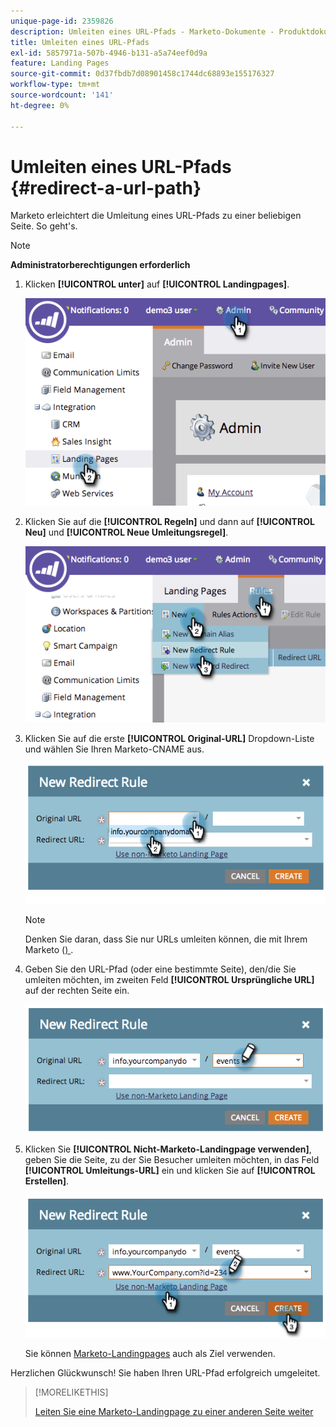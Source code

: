 ```yaml
---
unique-page-id: 2359826
description: Umleiten eines URL-Pfads - Marketo-Dokumente - Produktdokumentation
title: Umleiten eines URL-Pfads
exl-id: 5857971a-507b-4946-b131-a5a74eef0d9a
feature: Landing Pages
source-git-commit: 0d37fbdb7d08901458c1744dc68893e155176327
workflow-type: tm+mt
source-wordcount: '141'
ht-degree: 0%

---
```


# Umleiten eines URL-Pfads {#redirect-a-url-path}

Marketo erleichtert die Umleitung eines URL-Pfads zu einer beliebigen Seite. So geht&#39;s.

>[!NOTE]
>
>**Administratorberechtigungen erforderlich**

1. Klicken **[!UICONTROL unter]** auf **[!UICONTROL Landingpages]**.

   ![](assets/image2014-9-18-13-3a43-3a29.png)

1. Klicken Sie auf die **[!UICONTROL Regeln]** und dann auf **[!UICONTROL Neu]** und **[!UICONTROL Neue Umleitungsregel]**.

   ![](assets/image2014-9-18-13-3a43-3a40.png)

1. Klicken Sie auf die erste **[!UICONTROL Original-URL]** Dropdown-Liste und wählen Sie Ihren Marketo-CNAME aus.

   ![](assets/image2014-9-18-13-3a43-3a49.png)

   >[!NOTE]
   >
   >Denken Sie daran, dass Sie nur URLs umleiten können, die mit Ihrem Marketo ([) ](/help/marketo/product-docs/demand-generation/landing-pages/landing-page-actions/customize-your-landing-page-urls-with-a-cname.md).

1. Geben Sie den URL-Pfad (oder eine bestimmte Seite), den/die Sie umleiten möchten, im zweiten Feld **[!UICONTROL Ursprüngliche URL]** auf der rechten Seite ein.

   ![](assets/image2014-9-18-13-3a43-3a59.png)

1. Klicken Sie **[!UICONTROL Nicht-Marketo-Landingpage verwenden]**, geben Sie die Seite, zu der Sie Besucher umleiten möchten, in das Feld **[!UICONTROL Umleitungs-URL]** ein und klicken Sie auf **[!UICONTROL Erstellen]**.

   ![](assets/image2014-9-18-13-3a44-3a7.png)

   Sie können [Marketo-Landingpages](/help/marketo/product-docs/demand-generation/landing-pages/landing-page-actions/redirect-a-marketo-landing-page-to-another-page.md) auch als Ziel verwenden.

Herzlichen Glückwunsch! Sie haben Ihren URL-Pfad erfolgreich umgeleitet.

>[!MORELIKETHIS]
>
>[Leiten Sie eine Marketo-Landingpage zu einer anderen Seite weiter](/help/marketo/product-docs/demand-generation/landing-pages/landing-page-actions/redirect-a-marketo-landing-page-to-another-page.md)

